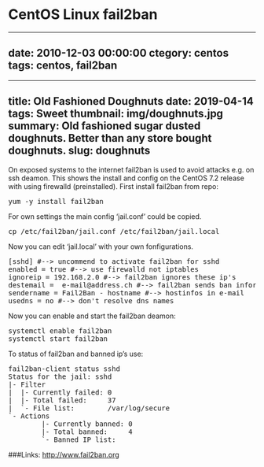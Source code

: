 # CentOS Linux fail2ban
---
date: 2010-12-03 00:00:00
ctegory: centos
tags: centos, fail2ban
---

---
title: Old Fashioned Doughnuts
date: 2019-04-14
tags: Sweet
thumbnail: img/doughnuts.jpg
summary: Old fashioned sugar dusted doughnuts. Better than any store bought doughnuts.
slug: doughnuts
---


On exposed systems to the internet fail2ban is used to avoid attacks e.g. on ssh deamon. 
This shows the install and config on the CentOS 7.2 release with using firewalld (preinstalled). 
First install fail2ban from repo:
<pre>yum -y install fail2ban</pre>
For own settings the main config ‘jail.conf’ could be copied.
<pre>cp /etc/fail2ban/jail.conf /etc/fail2ban/jail.local</pre>
Now you can edit ‘jail.local’ with your own fonfigurations.

<pre>[sshd] #--> uncommend to activate fail2ban for sshd
enabled = true #--> use firewalld not iptables
ignoreip = 192.168.2.0 #--> fail2ban ignores these ip's
destemail =  e-mail@address.ch #--> fail2ban sends ban informations to this address
sendername = Fail2Ban - hostname #--> hostinfos in e-mail
usedns = no #--> don't resolve dns names</pre>
Now you can enable and start the fail2ban deamon:
<pre>systemctl enable fail2ban
systemctl start fail2ban</pre>

To status of fail2ban and banned ip’s use:
<pre>fail2ban-client status sshd
Status for the jail: sshd
|- Filter
|  |- Currently failed: 0
|  |- Total failed:     37
|  `- File list:        /var/log/secure
`- Actions
        |- Currently banned: 0
        |- Total banned:     4
        `- Banned IP list:</pre>

###Links:
<a href="http://www.fail2ban.org" target="_blank">http://www.fail2ban.org
